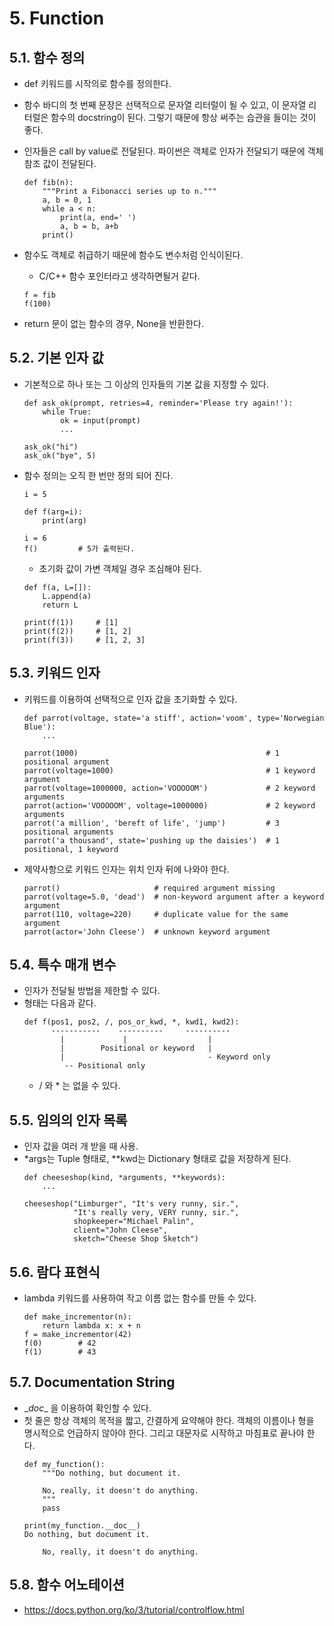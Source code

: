 # 5. Function

## 5.1. 함수 정의
* def 키워드를 시작의로 함수를 정의한다.
* 함수 바디의 첫 번째 문장은 선택적으로 문자열 리터럴이 될 수 있고, 이 문자열 리터럴은 함수의 docstring이 된다. 
그렇기 때문에 항상 써주는 습관을 들이는 것이 좋다.
* 인자들은 call by value로 전달된다. 파이썬은 객체로 인자가 전달되기 때문에 객체 참조 값이 전달된다.
    ```
    def fib(n):
        """Print a Fibonacci series up to n."""
        a, b = 0, 1
        while a < n:
            print(a, end=' ')
            a, b = b, a+b
        print()
    ```

* 함수도 객체로 취급하기 때문에 함수도 변수처럼 인식이된다.
    * C/C++ 함수 포인터라고 생각하면될거 같다.
    ```
    f = fib
    f(100)
    ```

* return 문이 없는 함수의 경우, None을 반환한다.

## 5.2. 기본 인자 값
* 기본적으로 하나 또는 그 이상의 인자들의 기본 값을 지정할 수 있다.
    ```
    def ask_ok(prompt, retries=4, reminder='Please try again!'):
        while True:
            ok = input(prompt)
            ...
    
    ask_ok("hi")
    ask_ok("bye", 5)
    ```

* 함수 정의는 오직 한 번만 정의 되어 진다.
    ```
    i = 5
    
    def f(arg=i):
        print(arg)
    
    i = 6
    f()         # 5가 출력된다.    
    ```
    * 초기화 값이 가변 객체일 경우 조심해야 된다.
    ```
    def f(a, L=[]):
        L.append(a)
        return L
    
    print(f(1))     # [1]
    print(f(2))     # [1, 2]
    print(f(3))     # [1, 2, 3]
    ```

## 5.3. 키워드 인자
* 키워드를 이용하여 선택적으로 인자 값을 초기화할 수 있다.
    ```
    def parrot(voltage, state='a stiff', action='voom', type='Norwegian Blue'):
        ...
    
    parrot(1000)                                          # 1 positional argument
    parrot(voltage=1000)                                  # 1 keyword argument
    parrot(voltage=1000000, action='VOOOOOM')             # 2 keyword arguments
    parrot(action='VOOOOOM', voltage=1000000)             # 2 keyword arguments
    parrot('a million', 'bereft of life', 'jump')         # 3 positional arguments
    parrot('a thousand', state='pushing up the daisies')  # 1 positional, 1 keyword
    ```

* 제약사항으로 키워드 인자는 위치 인자 뒤에 나와야 한다.
    ```
    parrot()                     # required argument missing
    parrot(voltage=5.0, 'dead')  # non-keyword argument after a keyword argument
    parrot(110, voltage=220)     # duplicate value for the same argument
    parrot(actor='John Cleese')  # unknown keyword argument
    ```


## 5.4. 특수 매개 변수
* 인자가 전달될 방법을 제한할 수 있다.
* 형태는 다음과 같다.
    ```
    def f(pos1, pos2, /, pos_or_kwd, *, kwd1, kwd2):
          -----------    ----------     ----------
            |             |                  |
            |        Positional or keyword   |
            |                                - Keyword only
             -- Positional only
    ```
    * / 와 * 는 없을 수 있다.


## 5.5. 임의의 인자 목록
* 인자 값을 여러 개 받을 때 사용.
* *args는 Tuple 형태로, **kwd는 Dictionary 형태로 값을 저장하게 된다.
    ```
    def cheeseshop(kind, *arguments, **keywords):
        ...
    
    cheeseshop("Limburger", "It's very runny, sir.",
               "It's really very, VERY runny, sir.",
               shopkeeper="Michael Palin",
               client="John Cleese",
               sketch="Cheese Shop Sketch")
    ```
  
## 5.6. 람다 표현식
* lambda 키워드를 사용하여 작고 이름 없는 함수를 만들 수 있다.
    ```
    def make_incrementor(n):
        return lambda x: x + n
    f = make_incrementor(42)
    f(0)        # 42
    f(1)        # 43
    ```

## 5.7. Documentation String
* \__doc__ 을 이용하여 확인할 수 있다.
* 첫 줄은 항상 객체의 목적을 짧고, 간결하게 요약해야 한다. 객체의 이름이나 형을 명시적으로 언급하지 않아야 한다. 그리고 대문자로 시작하고 마침표로 끝나야 한다.
    ```
    def my_function():
        """Do nothing, but document it.
   
        No, really, it doesn't do anything.
        """
        pass
    
    print(my_function.__doc__)
    Do nothing, but document it.
    
        No, really, it doesn't do anything.
    ``` 


## 5.8. 함수 어노테이션
* https://docs.python.org/ko/3/tutorial/controlflow.html

  